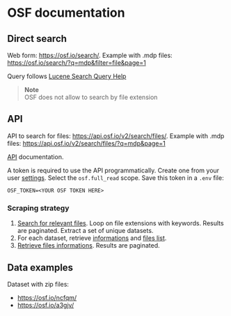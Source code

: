 # OSF documentation

## Direct search

Web form: https://osf.io/search/. Example with .mdp files: https://osf.io/search/?q=mdp&filter=file&page=1

Query follows [Lucene Search Query Help](https://extensions.xwiki.org/xwiki/bin/view/Extension/Search+Application+Query+Syntax)

> **Note**  
> OSF does not allow to search by file extension

## API

API to search for files: https://api.osf.io/v2/search/files/. Example with .mdp files: https://api.osf.io/v2/search/files/?q=mdp&page=1

[API](https://developer.osf.io/) documentation.

A token is required to use the API programmatically. Create one from your user [settings](https://osf.io/settings/tokens). Select the `osf.full_read` scope. Save this token in a `.env` file:
```
OSF_TOKEN=<YOUR OSF TOKEN HERE>
```

### Scraping strategy

1. [Search for relevant files](https://api.osf.io/v2/search/files/). Loop on file extensions with keywords. Results are paginated. Extract a set of unique datasets.
1. For each dataset, retrieve [informations](https://api.osf.io/v2/nodes/pdszh/) and [files list](https://api.osf.io/v2/nodes/pdszh/files/).
1. [Retrieve files informations](https://api.osf.io/v2/nodes/pdszh/files/osfstorage/). Results are paginated.


## Data examples

Dataset with zip files: 

- https://osf.io/ncfqm/
- https://osf.io/a3gjv/

